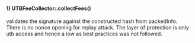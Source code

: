 #### 1) UTBFeeCollector::collectFees() 
validates the signature against the constructed hash from packedInfo. There is no nonce opening for replay attack. The layer of protection is only utb access and hence a low as best practices was not followed.